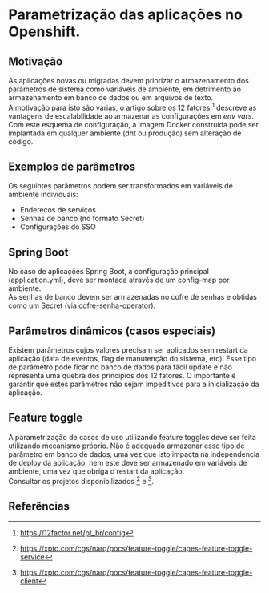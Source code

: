 # Parametrização das aplicações no Openshift.

## Motivação

As aplicações novas ou migradas devem priorizar o armazenamento dos parâmetros de sistema como variáveis de ambiente, em detrimento ao armazenamento em banco de dados ou em arquivos de texto.<br/>
A motivação para isto são várias, o artigo sobre os 12 fatores [^1] descreve as vantagens de escalabilidade ao armazenar as configurações em *env vars*. Com este esquema de configuração, a imagem Docker construída pode ser implantada em qualquer ambiente (dht ou produção) sem alteração de código.

## Exemplos de parâmetros

Os seguintes parâmetros podem ser transformados em variáveis de ambiente individuais:

* Endereços de serviços <br/>
* Senhas de banco (no formato Secret) <br/>
* Configurações do SSO <br/>  

## Spring Boot

No caso de aplicações Spring Boot, a configuração principal (application.yml), deve ser montada através de um config-map por ambiente.<br/>
As senhas de banco devem ser armazenadas no cofre de senhas e obtidas como um Secret (via cofre-senha-operator).


## Parâmetros dinâmicos (casos especiais)

Existem parâmetros cujos valores precisam ser aplicados sem restart da aplicação (data de eventos, flag de manutenção do sistema, etc). Esse tipo de parâmetro pode ficar no banco de dados para fácil update e não representa uma quebra dos princípios dos 12 fatores. O importante é garantir que estes parâmetros não sejam impeditivos para a inicialização da aplicação.

## Feature toggle

A parametrização de casos de uso utilizando feature toggles deve ser feita utilizando mecanismo próprio. Não é adequado armazenar esse tipo de parâmetro em banco de dados, uma vez que isto impacta na independencia de deploy da aplicação, nem este deve ser armazenado em variáveis de ambiente, uma vez que obriga o restart da aplicação. <br/>
Consultar os projetos disponibilizados [^2] e [^3].

## Referências

[^1]: https://12factor.net/pt_br/config
[^2]: https://xpto.com/cgs/narq/pocs/feature-toggle/capes-feature-toggle-service
[^3]: https://xpto.com/cgs/narq/pocs/feature-toggle/capes-feature-toggle-client